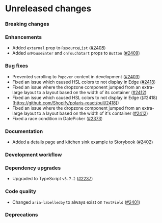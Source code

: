 # Unreleased changes

### Breaking changes

### Enhancements

- Added `external` prop to `ResourceList` ([#2408](https://github.com/Shopify/polaris-react/pull/2408))
- Added `onMouseEnter` and `onTouchStart` props to `Button` ([#2409](https://github.com/Shopify/polaris-react/pull/2409))

### Bug fixes

- Prevented scrolling to `Popover` content in development ([#2403](https://github.com/Shopify/polaris-react/pull/2403))
- Fixed an issue which caused HSL colors to not display in Edge ([#2418](https://github.com/Shopify/polaris-react/pull/2418))
- Fixed an issue where the dropzone component jumped from an extra-large layout to a layout based on the width of its container ([#2412](https://github.com/Shopify/polaris-react/pull/2412))
- Fixed an issue which caused HSL colors to not display in Edge ((#2418)[https://github.com/Shopify/polaris-react/pull/2418])
- Fixed an issue where the dropzone component jumped from an extra-large layout to a layout based on the width of it's container ([#2412](https://github.com/Shopify/polaris-react/pull/2412))
- Fixed a race condition in DatePicker ([#2373](https://github.com/Shopify/polaris-react/pull/2373))

### Documentation

- Added a details page and kitchen sink example to Storybook ([#2402](https://github.com/Shopify/polaris-react/pull/2402))

### Development workflow

### Dependency upgrades

- Upgraded to TypeScript `v3.7.2` ([#2237](https://github.com/Shopify/polaris-react/pull/2237))

### Code quality

- Changed `aria-labelledby` to always exist on `TextField` ([#2401](https://github.com/Shopify/polaris-react/pull/2401))

### Deprecations
